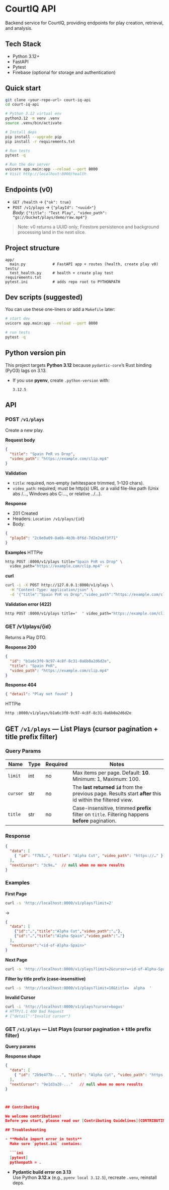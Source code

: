 # CourtIQ API

Backend service for CourtIQ, providing endpoints for play creation, retrieval, and analysis.

## Tech Stack
- Python 3.12+
- FastAPI
- Pytest
- Firebase (optional for storage and authentication)

## Quick start

```bash
git clone <your-repo-url> court-iq-api
cd court-iq-api

# Python 3.12 virtual env
python3.12 -m venv .venv
source .venv/bin/activate

# Install deps
pip install --upgrade pip
pip install -r requirements.txt

# Run tests
pytest -q

# Run the dev server
uvicorn app.main:app --reload --port 8000
# Visit http://localhost:8000/health
```

## Endpoints (v0)

- `GET /health` → `{"ok": true}`
- `POST /v1/plays` → `{"playId": "<uuid>"}`  
  _Body_: `{"title": "Test Play", "video_path": "gs://bucket/plays/demo/raw.mp4"}`

> Note: v0 returns a UUID only; Firestore persistence and background processing land in the next slice.

## Project structure

```
app/
  main.py            # FastAPI app + routes (health, create play v0)
tests/
  test_health.py     # health + create play test
requirements.txt
pytest.ini           # adds repo root to PYTHONPATH
```

## Dev scripts (suggested)

You can use these one-liners or add a `Makefile` later:

```bash
# start dev
uvicorn app.main:app --reload --port 8000

# run tests
pytest -q
```

## Python version pin

This project targets **Python 3.12** because `pydantic-core`’s Rust binding (PyO3) lags on 3.13.

- If you use **pyenv**, create `.python-version` with:

  ```
  3.12.5
  ```
## API

### POST `/v1/plays`

Create a new play.

**Request body**
```json
{
  "title": "Spain PnR vs Drop",
  "video_path": "https://example.com/clip.mp4"
}
```
**Validation**
- `title`: required, non-empty (whitespace trimmed, 1–120 chars).
- `video_path`: required; must be http(s) URL or a valid file-like path (Unix abs /..., Windows abs C:\..., or relative ../...).

**Response**
- 201 Created
- Headers: `Location /v1/plays/{id}`
- Body:
```json
{
  "playId": "2c8e0a09-8a6b-4b3b-8f6d-7d2e2e6f3f71"
}
```
**Examples**
HTTPie
```bash
http POST :8000/v1/plays title="Spain PnR vs Drop" \
  video_path="https://example.com/clip.mp4" -v
```

**curl**
```bash
curl -i -X POST http://127.0.0.1:8000/v1/plays \
  -H "Content-Type: application/json" \
  -d '{"title":"Spain PnR vs Drop","video_path":"https://example.com/clip.mp4"}'

```

**Validation error (422)**
```bash
http POST :8000/v1/plays title="  " video_path="https://example.com/clip.mp4"
```

### GET /v1/plays/{id}

Returns a Play DTO.

**Response 200**
```json
{
  "id": "b1a6c3f0-9c97-4c8f-8c31-0a6b0a2d6d2e",
  "title": "Spain PnR",
  "video_path": "https://example.com/clip.mp4"
}
```

**Response 404**
```json
{ "detail": "Play not found" }
```

HTTPie
```bash
http :8000/v1/plays/b1a6c3f0-9c97-4c8f-8c31-0a6b0a2d6d2e
```

## GET `/v1/plays` — List Plays (cursor pagination + title prefix filter)

### Query Params
| Name    | Type | Required | Notes |
|---------|------|----------|-------|
| `limit` | int  | no       | Max items per page. Default: **10**. Minimum: 1, Maximum: 100. |
| `cursor`| str  | no       | The **last returned `id`** from the previous page. Results start **after** this id within the filtered view. |
| `title` | str  | no       | Case-insensitive, trimmed **prefix** filter on `title`. Filtering happens **before** pagination. |

### Response
```json
{
  "data": [
    { "id": "f7b3…", "title": "Alpha Cut", "video_path": "https://…" }
  ],
  "nextCursor": "3c9e…"  // null when no more results
}
```

### Examples
**First Page**
```bash
curl -s 'http://localhost:8000/v1/plays?limit=2'
```
→
```json
{
  "data": [
    {"id":"…","title":"Alpha Cut","video_path":"…"},
    {"id":"…","title":"Alpha Spain","video_path":"…"}
  ],
  "nextCursor":"<id-of-Alpha-Spain>"
}

```

**Next Page**
```bash
curl -s 'http://localhost:8000/v1/plays?limit=2&cursor=<id-of-Alpha-Spain>'
```

**Filter by title prefix (case-insensitive)**
```bash
curl -s 'http://localhost:8000/v1/plays?limit=10&title=  alpha  '
```

**Invalid Cursor**
```bash
curl -i 'http://localhost:8000/v1/plays?cursor=bogus'
# HTTP/1.1 400 Bad Request
# {"detail":"Invalid cursor"}
```

### GET `/v1/plays` — List Plays (cursor pagination + title prefix filter)

**Query params**


**Response shape**
```json
{
  "data": [
    { "id": "2b9e4f7b-...", "title": "Alpha Cut", "video_path": "https://example.com/clip1.mp4" }
  ],
  "nextCursor": "9e1d3a28-..."   // null when no more results
}



## Contributing

We welcome contributions!  
Before you start, please read our [Contributing Guidelines](CONTRIBUTING.md) and the [Project Workflow](docs/WORKFLOW.md) to understand how we work and commit changes.

## Troubleshooting

- **Module import error in tests**  
  Make sure `pytest.ini` contains:

  ```ini
  [pytest]
  pythonpath = .
  ```

- **Pydantic build error on 3.13**  
  Use Python **3.12.x** (e.g., `pyenv local 3.12.5`), recreate `.venv`, reinstall deps.

